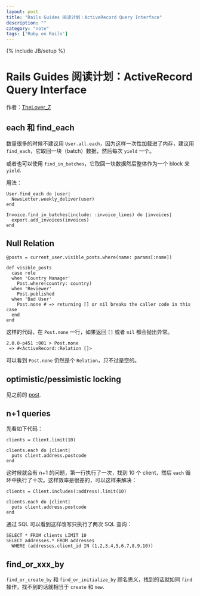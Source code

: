 ```yaml
---
layout: post
title: "Rails Guides 阅读计划：ActiveRecord Query Interface"
description: ""
category: "note"
tags: ['Ruby on Rails']
---
```

{% include JB/setup %}

# Rails Guides 阅读计划：ActiveRecord Query Interface

作者：[TheLover_Z](http://theloverz.me)

## each 和 find_each

数量很多的时候不建议用 `User.all.each`，因为这样一次性加载进了内存，建议用 `find_each`，它取回一块（batch）数据，然后每次 `yield` 一个。

或者也可以使用 `find_in_batches`，它取回一块数据然后整体作为一个 block 来 `yield`.

用法：

    User.find_each do |user|
      NewsLetter.weekly_deliver(user)
    end

    Invoice.find_in_batches(include: :invoice_lines) do |invoices|
      export.add_invoices(invoices)
    end

## Null Relation

    @posts = current_user.visible_posts.where(name: params[:name])
     
    def visible_posts
      case role
      when 'Country Manager'
        Post.where(country: country)
      when 'Reviewer'
        Post.published
      when 'Bad User'
        Post.none # => returning [] or nil breaks the caller code in this case
      end
    end

这样的代码，在 `Post.none` 一行，如果返回 `[]` 或者 `nil` 都会抛出异常。

    2.0.0-p451 :001 > Post.none
     => #<ActiveRecord::Relation []>

可以看到 `Post.none` 仍然是个 `Relation`，只不过是空的。

## optimistic/pessimistic locking

见之前的 [post](/note/2014/04/29/rails-guides-activerecord-basics/).

## n+1 queries

先看如下代码：

    clients = Client.limit(10)
     
    clients.each do |client|
      puts client.address.postcode
    end

这时候就会有 n+1 的问题，第一行执行了一次，找到 10 个 client，然后 `each` 循环中执行了十次。这样效率是很差的，可以这样来解决：

    clients = Client.includes(:address).limit(10)
     
    clients.each do |client|
      puts client.address.postcode
    end

通过 SQL 可以看到这样改写只执行了两次 SQL 查询：

    SELECT * FROM clients LIMIT 10
    SELECT addresses.* FROM addresses
      WHERE (addresses.client_id IN (1,2,3,4,5,6,7,8,9,10))

## find_or_xxx_by

`find_or_create_by` 和 `find_or_initialize_by` 顾名思义，找到的话就如同 `find` 操作，找不到的话就相当于 `create` 和 `new`.
